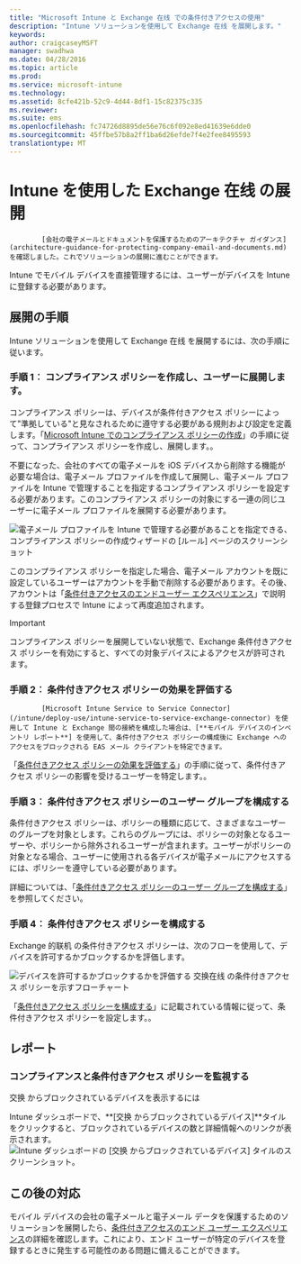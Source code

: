 ```yaml
---
title: "Microsoft Intune と Exchange 在线 での条件付きアクセスの使用"
description: "Intune ソリューションを使用して Exchange 在线 を展開します。"
keywords: 
author: craigcaseyMSFT
manager: swadhwa
ms.date: 04/28/2016
ms.topic: article
ms.prod: 
ms.service: microsoft-intune
ms.technology: 
ms.assetid: 8cfe421b-52c9-4d44-8df1-15c82375c335
ms.reviewer: 
ms.suite: ems
ms.openlocfilehash: fc74726d8895de56e76c6f092e8ed41639e6dde0
ms.sourcegitcommit: 45ffbe57b8a2ff1ba6d26efde7f4e2fee8495593
translationtype: MT
---
```

# <a name="intune-exchange-online-"></a>Intune を使用した Exchange 在线 の展開


            [会社の電子メールとドキュメントを保護するためのアーキテクチャ ガイダンス](architecture-guidance-for-protecting-company-email-and-documents.md)を確認しました。これでソリューションの展開に進むことができます。

Intune でモバイル デバイスを直接管理するには、ユーザーがデバイスを Intune に登録する必要があります。

## <a name=""></a>展開の手順
Intune ソリューションを使用して Exchange 在线 を展開するには、次の手順に従います。

### <a name="-1-"></a>手順 1︰ コンプライアンス ポリシーを作成し、ユーザーに展開します。
コンプライアンス ポリシーは、デバイスが条件付きアクセス ポリシーによって"準拠している"と見なされるために遵守する必要がある規則および設定を定義します。「[Microsoft Intune でのコンプライアンス ポリシーの作成](/intune/deploy-use/create-a-device-compliance-policy-in-microsoft-intune)」の手順に従って、コンプライアンス ポリシーを作成し、展開します。。

不要になった、会社のすべての電子メールを iOS デバイスから削除する機能が必要な場合は、電子メール プロファイルを作成して展開し、電子メール プロファイルを Intune で管理することを指定するコンプライアンス ポリシーを設定する必要があります。このコンプライアンス ポリシーの対象にする一連の同じユーザーに電子メール プロファイルを展開する必要があります。

![電子メール プロファイルを Intune で管理する必要があることを指定できる、コンプライアンス ポリシーの作成ウィザードの [ルール] ページのスクリーンショット](./media/ProtectEmail/Hybrid-Onprem-ExchSrvr-Wizard6.PNG)

このコンプライアンス ポリシーを指定した場合、電子メール アカウントを既に設定しているユーザーはアカウントを手動で削除する必要があります。その後、アカウントは「[条件付きアクセスのエンドユーザー エクスペリエンス](end-user-experience-conditional-access.md)」で説明する登録プロセスで Intune によって再度追加されます。

> [!IMPORTANT]
> コンプライアンス ポリシーを展開していない状態で、Exchange 条件付きアクセス ポリシーを有効にすると、すべての対象デバイスによるアクセスが許可されます。

### <a name="-2-"></a>手順 2︰ 条件付きアクセス ポリシーの効果を評価する

            [Microsoft Intune Service to Service Connector](/intune/deploy-use/intune-service-to-service-exchange-connector) を使用して Intune と Exchange 間の接続を構成した場合は、[**モバイル デバイスのインベントリ レポート**] を使用して、条件付きアクセス ポリシーの構成後に Exchange へのアクセスをブロックされる EAS メール クライアントを特定できます。

「[条件付きアクセス ポリシーの効果を評価する](/intune/deploy-use/restrict-access-to-exchange-online-with-microsoft-intune#configure-conditional-access)」の手順に従って、条件付きアクセス ポリシーの影響を受けるユーザーを特定します。。

### <a name="-3-"></a>手順 3︰ 条件付きアクセス ポリシーのユーザー グループを構成する
条件付きアクセス ポリシーは、ポリシーの種類に応じて、さまざまなユーザーのグループを対象とします。これらのグループには、ポリシーの対象となるユーザーや、ポリシーから除外されるユーザーが含まれます。ユーザーがポリシーの対象となる場合、ユーザーに使用される各デバイスが電子メールにアクセスするには、ポリシーを遵守している必要があります。

詳細については、「[条件付きアクセス ポリシーのユーザー グループを構成する](/intune/deploy-use/restrict-access-to-exchange-online-with-microsoft-intune#configure-conditional-access)」を参照してください。

### <a name="-4-"></a>手順 4︰ 条件付きアクセス ポリシーを構成する
Exchange 的联机 の条件付きアクセス ポリシーは、次のフローを使用して、デバイスを許可するかブロックするかを評価します。

![デバイスを許可するかブロックするかを評価する 交换在线 の条件付きアクセス ポリシーを示すフローチャート](./media/ProtectEmail/conditional-access-8-1.png)

「[条件付きアクセス ポリシーを構成する](/intune/deploy-use/restrict-access-to-exchange-online-with-microsoft-intune#configure-conditional-access)」に記載されている情報に従って、条件付きアクセス ポリシーを設定します。。



## <a name=""></a>レポート

### <a name="-"></a>コンプライアンスと条件付きアクセス ポリシーを監視する
交换 からブロックされているデバイスを表示するには

Intune ダッシュボードで、**[交换 からブロックされているデバイス]**タイルをクリックすると、ブロックされているデバイスの数と詳細情報へのリンクが表示されます。![Intune ダッシュボードの [交换 からブロックされているデバイス] タイルのスクリーンショット。](./media/ProtectEmail/intune-sa-6blocked-devices.PNG)



## <a name=""></a>この後の対応
モバイル デバイスの会社の電子メールと電子メール データを保護するためのソリューションを展開したら、[条件付きアクセスのエンド ユーザー エクスペリエンス](end-user-experience-conditional-access.md)の詳細を確認します。これにより、エンド ユーザーが特定のデバイスを登録するときに発生する可能性のある問題に備えることができます。
